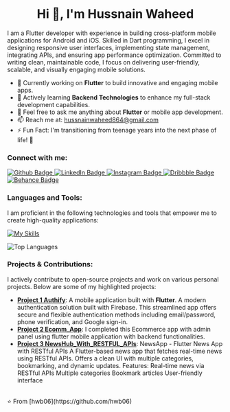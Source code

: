  <h1 align="center">Hi 👋, I'm Hussnain Waheed</h1>

I am a Flutter developer with experience in building cross-platform mobile applications for Android and iOS. Skilled in Dart programming, I excel in designing responsive user interfaces, implementing state management, integrating APIs, and ensuring app performance optimization. Committed to writing clean, maintainable code, I focus on delivering user-friendly, scalable, and visually engaging mobile solutions.

- 🔭 Currently working on **Flutter** to build innovative and engaging mobile apps.
- 🌱 Actively learning **Backend Technologies** to enhance my full-stack development capabilities.
- 💬 Feel free to ask me anything about **Flutter** or mobile app development.
- 📫 Reach me at: hussnainwaheed864@gmail.com
- ⚡ Fun Fact: I'm transitioning from teenage years into the next phase of life! 🎉
  
### Connect with me:
<div id="badges">
  <a href="https://github.com/hwb06">
    <img src="https://img.shields.io/badge/Github-white?style=for-the-badge&logo=Github&logoColor=black" alt="Github Badge"/>
  </a>
  <a href="https://www.linkedin.com/in/hussnain-waheed-7686481a6/">
    <img src="https://img.shields.io/badge/LinkedIn-blue?style=for-the-badge&logo=linkedin&logoColor=white" alt="LinkedIn Badge"/>
</a>
   <a href="https://www.instagram.com/hussnain_waheed7/">
    <img src="https://img.shields.io/badge/Instagram-purple?style=for-the-badge&logo=instagram&logoColor=white" alt="Instagram Badge"/>
  </a>
  <a href="https://dribbble.com/hwb06">
    <img src="https://img.shields.io/badge/Dribbble-pink?style=for-the-badge&logo=dribbble&logoColor=white" alt="Dribbble Badge"/>
</a>
  <a href="https://www.behance.net/techubsolutions">
    <img src="https://img.shields.io/badge/Behance-0057ff?style=for-the-badge&logo=behance&logoColor=white" alt="Behance Badge"/>
</a>

</div>

### Languages and Tools:
I am proficient in the following technologies and tools that empower me to create high-quality applications:

[![My Skills](https://skillicons.dev/icons?i=flutter,dart,firebase,github,git,postman,figma,xd&perline=5)](https://skillicons.dev)

![Top Languages](https://github-readme-stats.vercel.app/api/top-langs/?username=hwb06&theme=dark)

### Projects & Contributions:
I actively contribute to open-source projects and work on various personal projects. Below are some of my highlighted projects:

- **[Project 1 Authify](https://github.com/hwb06/Authify)**: A mobile application built with **Flutter**. A modern authentication solution built with Firebase. This streamlined app offers secure and flexible authentication methods including email/password, phone verification, and Google sign-in. 
- **[Project 2 Ecomm_App](https://github.com/hwb06/Ecomm_App)**: I completed this Ecommerce app with admin panel using flutter mobile application with backend functionalities.
- **[Project 3 NewsHub_With_RESTFUL_APIs](https://github.com/hwb06/NewsHub_With_RESTFUL_APIs)**: NewsApp - Flutter News App with RESTful APIs A Flutter-based news app that fetches real-time news using RESTful APIs. Offers a clean UI with multiple categories, bookmarking, and dynamic updates. Features: Real-time news via RESTful APIs Multiple categories Bookmark articles User-friendly interface


<br>
⭐️ From [hwb06](https://github.com/hwb06)
